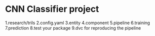 # CNN Classifier project

1.research/trils 2.config.yaml 3.entity 4.component 5.pipeline 6.training 7.prediction 8.test your package 9.dvc for reproducing the pipeline